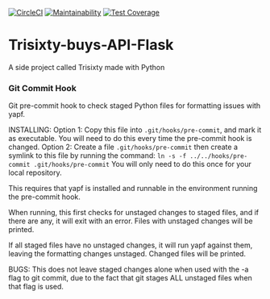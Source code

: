 [![CircleCI](https://circleci.com/gh/Meeqan/trisixty-buys-API.svg?style=svg)](https://circleci.com/gh/Meeqan/trisixty-buys-API)
[![Maintainability](https://api.codeclimate.com/v1/badges/1934168062de29d65434/maintainability)](https://codeclimate.com/github/Meeqan/trisixty-buys-API/maintainability)
[![Test Coverage](https://api.codeclimate.com/v1/badges/1934168062de29d65434/test_coverage)](https://codeclimate.com/github/Meeqan/trisixty-buys-API/test_coverage)

# Trisixty-buys-API-Flask
A side project called Trisixty made with Python


### Git Commit Hook
Git pre-commit hook to check staged Python files for formatting issues with
yapf.

INSTALLING:
 Option 1: Copy this file into `.git/hooks/pre-commit`, and mark it as
           executable.
           You will need to do this every time the pre-commit hook is changed.
 Option 2: Create a file `.git/hooks/pre-commit` then create a symlink to
           this file by running the command:
           `ln -s -f ../../hooks/pre-commit .git/hooks/pre-commit`
           You will only need to do this once for your local repository.

 This requires that yapf is installed and runnable in the environment running
 the pre-commit hook.

 When running, this first checks for unstaged changes to staged files, and if
 there are any, it will exit with an error. Files with unstaged changes will be
 printed.

 If all staged files have no unstaged changes, it will run yapf against them,
 leaving the formatting changes unstaged. Changed files will be printed.

 BUGS: This does not leave staged changes alone when used with the -a flag to
 git commit, due to the fact that git stages ALL unstaged files when that flag
 is used.
